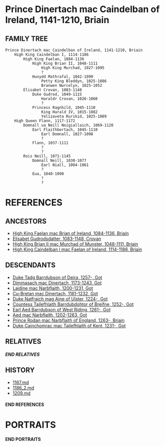 # Prince Dinertach mac Caindelban of Ireland, 1141-1210, Briain

## FAMILY TREE 
```
Prince Dinertach mac Caindelban of Ireland, 1141-1210, Briain
    High King Caindelban I, 1114-1186
        High King Faelan, 1084-1136
            High King Brian II, 1048-1111
                High King Murchad, 1027-1095
                ?
            Hunydd Mathrafal, 1042-1099
                Petty King Bleddyn, 1025-1086
                Branwen Nwrcelyn, 1025-1052
        Elisabet Crovan, 1083-1148
            Duke Gudrod, 1049-1115
                Haraldr Crovan, 1026-1060
                ?
            Princess Ragnhild, 1045-1110
                King Harald IV, 1015-1082
                Yelizaveta Rurikid, 1025-1089
    High Queen Flann, 1117-1172
        Domnall ua Neill Noigiallaich, 1069-1120
            Earl Flaithbertach, 1045-1110
                Earl Domnall, 1027-1098
                ?
            Flann, 1037-1111
                ?
                ?
        Rois Neill, 1071-1145
            Domnall Neill, 1030-1077
                Earl Niall, 1004-1061
                ?
            Eua, 1040-1090
                ?
                ?
```

# REFERENCES

## ANCESTORS
* [High King Faelan mac Brian of Ireland, 1084-1136, Briain](faelan_mac_brian_1084.md)
* [Elisabet Gudrodsdatter, 1083-1148, Crovan](elisabet_gudrodsdatter_1083.md)
* [High King Brian II mac Murchad of Munster, 1048-1111, Briain](brian_ii_mac_murchad_1048.md)
* [High King Caindelban I mac Faelan of Ireland, 1114-1186, Briain](caindelban_i_mac_faelan_1114.md)

## DESCENDANTS
* [Duke Tadg Barrdubson of Deira, 1257-, Got](tadg_barrdubson_1257.md)
* [Dimmasach mac Dinertach, 1173-1243, Got](dimmasach_mac_dinertach_1173.md)
* [Laidine mac Narbflaith, 1200-1231, Got](laidine_mac_narbflaith_1200.md)
* [Cu-Bretan mac Dinertach, 1161-1232, Got](cu-bretan_mac_dinertach_1161.md)
* [Duke Natfraich mag Aine of Ulster, 1224-, Got](natfraich_mag_aine_1224.md)
* [Countess Tailefhlaith Barrdubdohtor of Breifne, 1252-, Got](tailefhlaith_barrdubdohtor_1252.md)
* [Earl Aed Barrdubson of West Riding, 1261-, Got](aed_barrdubson_1261.md)
* [Aed mac Narbflaith, 1202-1263, Got](aed_mac_narbflaith_1202.md)
* [Prince Rodan mac Narbflaith of England, 1263-, Briain](rodan_mac_narbflaith_1263.md)
* [Duke Cainchomrac mac Tailefhlaith of Kent, 1231-, Got](cainchomrac_tailefhlaith_1231.md)

## RELATIVES

##### END RELATIVES 
## HISTORY
* [1167.md](../h/1167.md)
* [1186_2.md](../h/1186_2.md)
* [1209.md](../h/1209.md)

#### END REFERENCES

# PORTRAITS

#### END PORTRAITS

